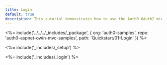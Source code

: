 ```yaml
---
title: Login
default: true
description: This tutorial demonstrates how to use the Auth0 OAuth2 middleware to add authentication to your web app
---
```


<%= include('../../../_includes/_package', {
  org: 'auth0-samples',
  repo: 'auth0-aspnet-owin-mvc-samples',
  path: 'Quickstart/01-Login'
}) %>

<%= include('_includes/_setup') %>

<%= include('_includes/_login') %>
